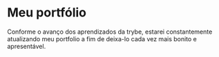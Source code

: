 # Meu portfólio 

Conforme o avanço dos aprendizados da trybe, estarei constantemente atualizando meu portfolio a fim de deixa-lo cada vez mais bonito e apresentável.